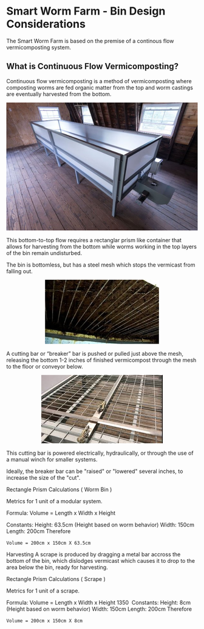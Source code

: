 
# Smart Worm Farm - Bin Design Considerations

The Smart Worm Farm is based on the premise of a continous flow vermicomposting system.

## What is Continuous Flow Vermicomposting?

Continuous flow vermicomposting is a method of vermicomposting where composting worms are fed organic matter from the top and worm castings are 
eventually harvested from the bottom. 

<p align="center">
  <img src="https://github.com/danielneil/Smart-Worm-Bin/blob/main/images/cf-bin.jpg?raw=true">
</p>

This bottom-to-top flow requires a rectanglar prism like container that allows for harvesting from the bottom while worms working in the top layers of the bin remain undisturbed.

The bin is bottomless, but has a steel mesh which stops the vermicast from falling out.

<p align="center">
	  <img src="https://github.com/danielneil/Smart-Worm-Bin/blob/main/images/cf-bin-grate-underside.jpg?raw=true">
</p>

A cutting bar or “breaker” bar is pushed or pulled just above the mesh, releasing the bottom 1-2 inches of finished vermicompost through the mesh to the floor or conveyor below.

<p align="center">
<img src="https://github.com/danielneil/Smart-Worm-Bin/blob/main/images/cf-bin-grate.jpg?raw=true">
</p>

This cutting bar is powered electrically, hydraulically, or through the use of a manual winch for smaller systems.

Ideally, the breaker bar can be "raised" or "lowered" several inches, to increase the size of the "cut". 

Rectangle Prism Calculations ( Worm Bin )

Metrics for 1 unit of a modular system. 

Formula:
	Volume =  Length x Width x Height 

Constants:
	Height: 63.5cm (Height based on worm behavior) 
	Width: 150cm 
	Length: 200cm
	Therefore 

	Volume = 200cm x 150cm X 63.5cm

Harvesting
A scrape is produced by dragging a metal bar accross the bottom of the bin, which dislodges vermicast which causes it to  drop to the area below the bin, ready for harvesting.

Rectangle Prism Calculations ( Scrape )




Metrics for 1 unit of a scrape. 

Formula:
	Volume =  Length x Width x Height 
1350 
Constants:
	Height: 8cm (Height based on worm behavior) 
	Width: 150cm 
	Length: 200cm
	Therefore 

	Volume = 200cm x 150cm X 8cm
